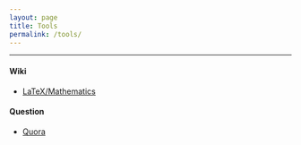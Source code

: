 ```yaml
---
layout: page
title: Tools
permalink: /tools/
---
```


------

#### Wiki

* [LaTeX/Mathematics](https://en.wikibooks.org/wiki/LaTeX/Mathematics)


#### Question

* [Quora](https://www.quora.com/)